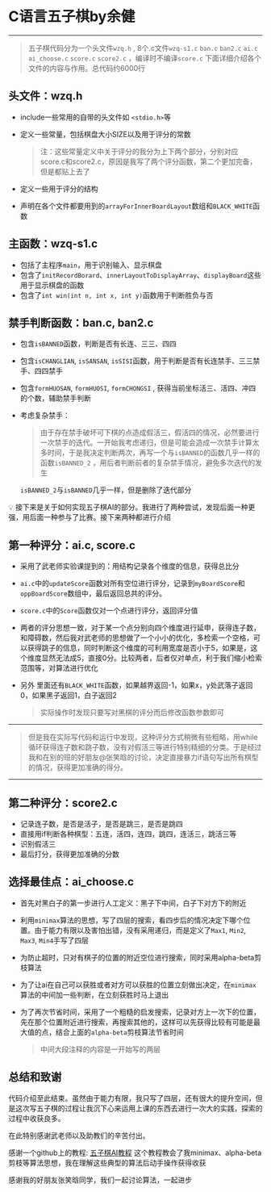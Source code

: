 # C语言五子棋by余健

---

> 五子棋代码分为一个头文件`wzq.h` , 8个.c文件`wzq-s1.c` `ban.c` `ban2.c` `ai.c` `ai_choose.c` `score.c` `score2.c` ，编译时不编译`score.c` 下面详细介绍各个文件的内容与作用。总代码约6000行

## 头文件：wzq.h

- include一些常用的自带的头文件如 `<stdio.h>`等
- 定义一些常量，包括棋盘大小SIZE以及用于评分的常数
    
    > 注：这些常量定义中关于评分的我分为上下两个部分，分别对应score.c和score2.c，原因是我写了两个评分函数，第二个更加完备，但是都贴上去了

- 定义一些用于评分的结构
- 声明在各个文件都要用到的`arrayForInnerBoardLayout`数组和`BLACK_WHITE`函数

## 主函数：wzq-s1.c

- 包括了主程序`main`，用于识别输入、显示棋盘
- 包含了`initRecordBorard`、`innerLayoutToDisplayArray`、`displayBoard`这些用于显示棋盘的函数
- 包含了`int win(int n, int x, int y)`函数用于判断胜负与否

## 禁手判断函数：ban.c, ban2.c

- 包含`isBANNED`函数，判断是否有长连、三三、四四
- 包含`isCHANGLIAN`, `isSANSAN`, `isSISI`函数，用于判断是否有长连禁手、三三禁手、四四禁手
- 包含`formHUOSAN`, `formHUOSI`, `formCHONGSI` , 获得当前坐标活三、活四、冲四的个数，辅助禁手判断
- 考虑复杂禁手：
    
    > 由于存在禁手破坏可下棋的点造成假活三，假活四的情况，必然要进行一次禁手的迭代。一开始我考虑递归，但是可能会造成一次禁手计算太多时间，于是我决定判断两次，再写一个与`isBANNED`的函数几乎一样的函数`isBANNED_2` ，用后者判断前者的复杂禁手情况，避免多次迭代的发生

    `isBANNED_2`与`isBANNED`几乎一样，但是删除了迭代部分
    

<aside>
💡 接下来是关于如何实现五子棋AI的部分。我进行了两种尝试，发现后面一种更强，用后面一种参与了比赛。接下来两种都进行介绍

</aside>

## 第一种评分：ai.c, score.c

- 采用了武老师实验课提到的：用结构记录各个维度的信息，获得总比分
- `ai.c`中的`updateScore`函数对所有空位进行评分，记录到`myBoardScore`和`oppBoardScore`数组中，最后返回总共的评分。
- `score.c`中的`Score`函数仅对一个点进行评分，返回评分值
- 两者的评分思想一致，对于某一个点分别向四个维度进行延申，获得连子数，和障碍数，然后我对武老师的思想做了一个小小的优化，多检索一个空格，可以获得跳子的信息，同时判断这个维度的可利用宽度是否小于5，如果是，这个维度显然无法成5，直接0分。比较两者，后者仅对单点，利于我们缩小检索范围等，对算法进行优化
- 另外 里面还有`BLACK_WHITE`函数，如果越界返回-1，如果x，y处武落子返回0，如果黑子返回1，白子返回2
    
    > 实际操作时发现只要写对黑棋的评分而后修改函数参数即可

---

> 但是我在实际写代码和运行中发现，这种评分方式稍微有些粗略，用while循环获得连子数和跳子数，没有对假活三等进行特别精细的分类。于是经过我和在别的班的好朋友@张笑晗的讨论，决定直接暴力if语句写出所有棋型的情况，获得更加准确的得分。
> 

---

## 第二种评分：score2.c

- 记录连子数，是否是活子，是否是跳三，是否是跳四
- 直接用if判断各种棋型：五连，活四，连四，跳四，连活三，跳活三等
- 识别假活三
- 最后打分，获得更加准确的分数

## 选择最佳点：ai_choose.c

- 首先对黑白子的第一步进行人工定义：黑子下中间，白子下对方下的附近
- 利用`minimax`算法的思想，写了四层的搜索，看四步后的情况决定下哪个位置。由于能力有限以及害怕出错，没有采用递归，而是定义了`Max1`, `Min2`, `Max3`, `Min4`手写了四层
- 为防止超时，只对有棋子的位置的附近空位进行搜索，同时采用alpha-beta剪枝算法
- 为了让ai在自己可以获胜或者对方可以获胜的位置立刻做出决定，在`minimax`算法的中间加一些判断，在立刻获胜时马上退出
- 为了再次节省时间，采用了一个粗糙的启发搜索，记录对方上一次下的位置，先在那个位置附近进行搜索，再搜索其他的，这样可以先获得比较有可能是最大值的点，结合上面的`alpha-beta`剪枝算法节省时间
    
    > 中间大段注释的内容是一开始写的两层
    > 

## 总结和致谢

代码介绍至此结束。虽然由于能力有限，我只写了四层，还有很大的提升空间，但是这次写五子棋的过程让我沉下心来运用上课的东西去进行一次大的实践，探索的过程中收获良多。

在此特别感谢武老师以及助教们的辛苦付出。

感谢一个github上的教程: [五子棋AI教程](https://github.com/lihongxun945/myblog/labels/%E4%BA%94%E5%AD%90%E6%A3%8BAI%E6%95%99%E7%A8%8B%E7%AC%AC%E4%BA%8C%E7%89%88)  这个教程教会了我minimax、alpha-beta剪枝等算法思想，我在理解这些典型的算法后动手操作获得收获

感谢我的好朋友张笑晗同学，我们一起讨论算法，一起进步
